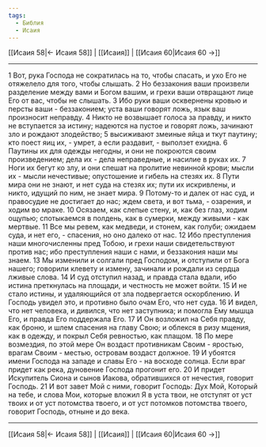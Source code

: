 ```yaml
---
tags:
  - Библия
  - Исаия
---
```

[[Исаия 58|← Исаия 58]] | [[Исаия]] | [[Исаия 60|Исаия 60 →]]

---
1 Вот, рука Господа не сократилась на то, чтобы спасать, и ухо Его не отяжелело для того, чтобы слышать.
2 Но беззакония ваши произвели разделение между вами и Богом вашим, и грехи ваши отвращают лице Его от вас, чтобы не слышать.
3 Ибо руки ваши осквернены кровью и персты ваши - беззаконием; уста ваши говорят ложь, язык ваш произносит неправду.
4 Никто не возвышает голоса за правду, и никто не вступается за истину; надеются на пустое и говорят ложь, зачинают зло и рождают злодейство;
5 высиживают змеиные яйца и ткут паутину; кто поест яиц их, - умрет, а если раздавит, - выползет ехидна.
6 Паутины их для одежды негодны, и они не покроются своим произведением; дела их - дела неправедные, и насилие в руках их.
7 Ноги их бегут ко злу, и они спешат на пролитие невинной крови; мысли их - мысли нечестивые; опустошение и гибель на стезях их.
8 Пути мира они не знают, и нет суда на стезях их; пути их искривлены, и никто, идущий по ним, не знает мира.
9 Потому-то и далек от нас суд, и правосудие не достигает до нас; ждем света, и вот тьма, - озарения, и ходим во мраке.
10 Осязаем, как слепые стену, и, как без глаз, ходим ощупью; спотыкаемся в полдень, как в сумерки, между живыми - как мертвые.
11 Все мы ревем, как медведи, и стонем, как голуби; ожидаем суда, и нет его, - спасения, но оно далеко от нас.
12 Ибо преступления наши многочисленны пред Тобою, и грехи наши свидетельствуют против нас; ибо преступления наши с нами, и беззакония наши мы знаем.
13 Мы изменили и солгали пред Господом, и отступили от Бога нашего; говорили клевету и измену, зачинали и рождали из сердца лживые слова.
14 И суд отступил назад, и правда стала вдали, ибо истина преткнулась на площади, и честность не может войти.
15 И не стало истины, и удаляющийся от зла подвергается оскорблению. И Господь увидел это, и противно было очам Его, что нет суда.
16 И видел, что нет человека, и дивился, что нет заступника; и помогла Ему мышца Его, и правда Его поддержала Его.
17 И Он возложил на Себя правду, как броню, и шлем спасения на главу Свою; и облекся в ризу мщения, как в одежду, и покрыл Себя ревностью, как плащом.
18 По мере возмездия, по этой мере Он воздаст противникам Своим - яростью, врагам Своим - местью, островам воздаст должное.
19 И убоятся имени Господа на западе и славы Его - на восходе солнца. Если враг придет как река, дуновение Господа прогонит его.
20 И придет Искупитель Сиона и сынов Иакова, обратившихся от нечестия, говорит Господь.
21 И вот завет Мой с ними, говорит Господь: Дух Мой, Который на тебе, и слова Мои, которые вложил Я в уста твои, не отступят от уст твоих и от уст потомства твоего, и от уст потомков потомства твоего, говорит Господь, отныне и до века.

---
[[Исаия 58|← Исаия 58]] | [[Исаия]] | [[Исаия 60|Исаия 60 →]]